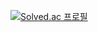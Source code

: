 [![Solved.ac 프로필](http://mazassumnida.wtf/api/v2/generate_badge?boj=jackie032)](https://solved.ac/jackie032)
